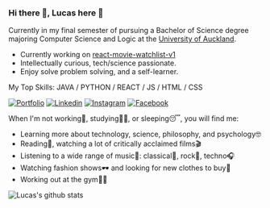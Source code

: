 ### Hi there 👋, Lucas here :orange_heart:
Currently in my final semester of pursuing a Bachelor of Science degree majoring Computer Science and Logic at the [University of Auckland](https://www.auckland.ac.nz/en.html "University of Auckland").

- Currently working on [react-movie-watchlist-v1](../lucasli233/react-movie-watchlist-v1)
- Intellectually curious, tech/science passionate.
- Enjoy solve problem solving, and a self-learner.

My Top Skills: JAVA / PYTHON / REACT / JS / HTML / CSS

[![Portfolio](https://img.shields.io/badge/-View_my_portfolio-orange?style=flat&logo=SitePoint&logoColor=white&link=https://lucasli233.github.io/react-portfolio/)](https://lucasli233.github.io/react-portfolio/) [![Linkedin](https://img.shields.io/badge/-Find_me_on_Linkedin-orange?style=flat&logo=Linkedin&logoColor=white&link=https://www.linkedin.com/in/lucasli233/)](https://www.linkedin.com/in/lucasli233/) [![Instagram](https://img.shields.io/badge/-Find_me_on_Instagram_-orange?style=flat&logo=Instagram&logoColor=white&link=https://www.instagram.com/lucass.li_/)](https://www.instagram.com/lucass.li_/) [![Facebook](https://img.shields.io/badge/-Find_me_on_Facebook_-orange?style=flat&logo=Facebook&logoColor=white&link=https://www.facebook.com/LucasShengqiLi/)](https://www.facebook.com/LucasShengqiLi/)

When I'm not working:briefcase:, studying:man_technologist:, or sleeping:sleeping:, you will find me:
- Learning more about technology, science, philosophy, and psychology:nerd_face:
- Reading:open_book:, watching a lot of critically acclaimed films:clapper:
- Listening to a wide range of music:musical_note:: classical:violin:, rock:guitar:, techno:headphones:
- Watching fashion shows:dark_sunglasses: and looking for new clothes to buy:coat:
- Working out at the gym:weight_lifting_man:

![Lucas's github stats](https://github-readme-stats.vercel.app/api?username=lucasli233&show_icons=true&theme=great-gatsby)


